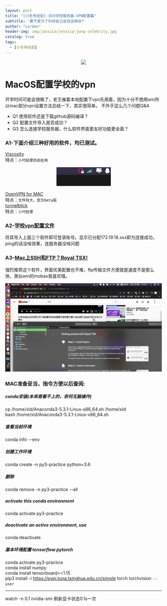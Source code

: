```yaml
---
layout: post
title: "[小冬传经验]-访问学校服务器-VPN配置篇"
subtitle: '要不是为了科研自己会找这麻烦?'
author: "Lordon"
header-img: img/jassica/jessica-jung-celebrity.jpg
catalog: true
tags:
  - [小冬传经验]
---
```

<center><img src="/img/200319image/how_to_use_vpn.gif"> </center>

# MacOS配置学校的vpn
开学时间可能会很晚了，老王催着本地配置下vpn先用着，因为十分不想用win所以mac部分vpn设置方法总结一下，其实很简单。
不外乎这么几个问题Q&A
- Q1 使用软件还是下载github源码编译？<br>
- Q2 配置文件导入是否成功？<br>
- Q3 怎么连接学校服务器，什么软件界面更友好功能更全面？<br>

### A1-下面介绍三种好用的软件，均已测试。
[Viscosity](https://www.sparklabs.com/support/kb/article/getting-started-with-viscosity-mac/) <br>
特点：`小巧轻便目前在用`

<center><img src="/img/200319image/pic2.png"> </center>

[OpenVPN for MAC](https://openvpn.net/vpn-server-resources/installation-guide-for-openvpn-connect-client-on-macos/) <br>
特点：`文件较大，官方beta版`<br>
[tunnelblick](https://tunnelblick.net/) <br>
特点：`小巧轻便`

### A2-[学校vpn配置文件](http://xwb.neu.edu.cn/_upload/article/files/4c/90/08ca51654085a9add095d090fad9/d6be8404-fec9-4b82-aa5a-b8f0bcb6ab02.zip)
将其导入上面三个软件即可登录账号。显示已分配172.19.18.xxx即为连接成功，ping的话没啥效果，连服务器没啥问题

### A3-[Mac上SSH和FTP？Royal TSX!](https://www.youtube.com/watch?v=GmgXrc2dP8I&feature=youtu.be)
强烈推荐这个软件，界面优美配置也不难，ftp传输文件方便就是速度不是那么快，类似win的mobax我喜欢嘻。

<img src="/img/200319image/pic1.png"> 


### MAC准备妥当，指令方便以后查阅:

##### conda安装(本来是看不上的，奈何无脑操作)
cp /home/xld/Anaconda3-5.3.1-Linux-x86_64.sh /home/xld<br>
bash  /home/xld/Anaconda3-5.3.1-Linux-x86_64.sh
##### 查看当前环境
conda info --env
##### 创建工作环境
conda create -n py3-practice python=3.6   
##### 删除
conda remove -n py3-practice --all
##### activate this conda environment
conda activate py3-practice
##### deactivate an active environment, use
conda deactivate

##### 基本环境配置 tensorflow pytorch
conda activate py3-practice<br>
conda install numpy<br>
conda install tensorboard==1.15 <br>
pip3 install -i https://pypi.tuna.tsinghua.edu.cn/simple torch torchvision `--user`<br>

---------------------------------------------------------------
watch -n 0.1 nvidia-smi	刷新显卡状态0.1s一次
